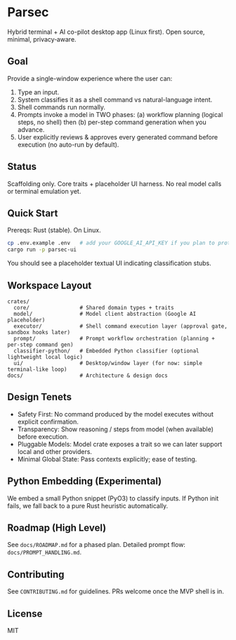 # Parsec

Hybrid terminal + AI co-pilot desktop app (Linux first). Open source, minimal, privacy‑aware.

## Goal
Provide a single-window experience where the user can:
1. Type an input.
2. System classifies it as a shell command vs natural-language intent.
3. Shell commands run normally.
4. Prompts invoke a model in TWO phases: (a) workflow planning (logical steps, no shell) then (b) per-step command generation when you advance.
5. User explicitly reviews & approves every generated command before execution (no auto-run by default).

## Status
Scaffolding only. Core traits + placeholder UI harness. No real model calls or terminal emulation yet.

## Quick Start
Prereqs: Rust (stable). On Linux.

```bash
cp .env.example .env   # add your GOOGLE_AI_API_KEY if you plan to prototype model calls later
cargo run -p parsec-ui
```

You should see a placeholder textual UI indicating classification stubs.

## Workspace Layout
```
crates/
  core/                # Shared domain types + traits
  model/               # Model client abstraction (Google AI placeholder)
  executor/            # Shell command execution layer (approval gate, sandbox hooks later)
  prompt/              # Prompt workflow orchestration (planning + per-step command gen)
  classifier-python/   # Embedded Python classifier (optional lightweight local logic)
  ui/                  # Desktop/window layer (for now: simple terminal-like loop)
docs/                  # Architecture & design docs
```

## Design Tenets
- Safety First: No command produced by the model executes without explicit confirmation.
- Transparency: Show reasoning / steps from model (when available) before execution.
- Pluggable Models: Model crate exposes a trait so we can later support local and other providers.
- Minimal Global State: Pass contexts explicitly; ease of testing.

## Python Embedding (Experimental)
We embed a small Python snippet (PyO3) to classify inputs. If Python init fails, we fall back to a pure Rust heuristic automatically.

## Roadmap (High Level)
See `docs/ROADMAP.md` for a phased plan. Detailed prompt flow: `docs/PROMPT_HANDLING.md`.

## Contributing
See `CONTRIBUTING.md` for guidelines. PRs welcome once the MVP shell is in.

## License
MIT
